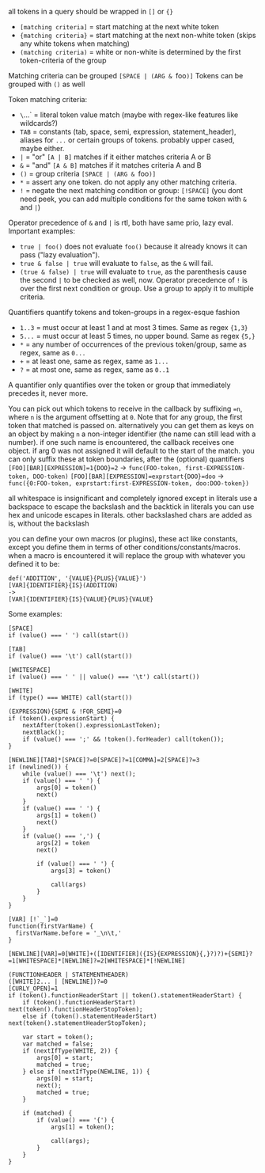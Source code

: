 all tokens in a query should be wrapped in `[]` or `{}`

- `[matching criteria]` = start matching at the next white token
- `{matching criteria}` = start matching at the next non-white token (skips any white tokens when matching)
- `(matching criteria)` = white or non-white is determined by the first token-criteria of the group

Matching criteria can be grouped `[SPACE | (ARG & `foo`)]`
Tokens can be grouped with `()` as well

Token matching criteria:
- `\`...\` = literal token value match (maybe with regex-like features like wildcards?)
- `TAB` = constants (tab, space, semi, expression, statement_header), aliases for `...` or certain groups of tokens. probably upper cased, maybe either.
- `|` = "or" `[A | B]` matches if it either matches criteria A or B
- `&` = "and" `[A & B]` matches if it matches criteria A and B
- `()` = group criteria `[SPACE | (ARG & `foo`)]`
- `*` = assert any one token. do not apply any other matching criteria.
- `!` = negate the next matching condition or group: `[!SPACE]` (you dont need peek, you can add multiple conditions for the same token with `&` and `|`)

Operator precedence of `&` and `|` is rtl, both have same prio, lazy eval. Important examples: 
- `true | foo()` does not evaluate `foo()` because it already knows it can pass ("lazy evaluation"). 
- `true & false | true` will evaluate to `false`, as the `&` will fail.
- `(true & false) | true` will evaluate to `true`, as the parenthesis cause the second `|` to be checked as well, now.
Operator precedence of `!` is over the first next condition or group. Use a group to apply it to multiple criteria.

Quantifiers quantify tokens and token-groups in a regex-esque fashion
- `1..3` = must occur at least 1 and at most 3 times. Same as regex `{1,3}`
- `5...` = must occur at least 5 times, no upper bound. Same as regex `{5,}`
- `*` = any number of occurrences of the previous token/group, same as regex, same as `0...`
- `+` = at least one, same as regex, same as `1...`
- `?` = at most one, same as regex, same as `0..1`

A quantifier only quantifies over the token or group that immediately precedes it, never more. 

You can pick out which tokens to receive in the callback by suffixing `=n`, where `n` is the argument offsetting at `0`. Note that for any group, the first token that matched is passed on.
alternatively you can get them as keys on an object by making `n` a non-integer identifier (the name can still lead with a number). if one such name is encountered, the callback receives one object.
if arg 0 was not assigned it will default to the start of the match.
you can only suffix these at token boundaries, after the (optional) quantifiers
`[FOO][BAR][EXPRESSION]=1{DOO}=2` -> `func(FOO-token, first-EXPRESSION-token, DOO-token)`
`[FOO][BAR][EXPRESSION]=exprstart{DOO}=doo` -> `func({0:FOO-token, exprstart:first-EXPRESSION-token, doo:DOO-token})`

all whitespace is insignificant and completely ignored except in literals
use a backspace to escape the backslash and the backtick in literals
you can use hex and unicode escapes in literals. other backslashed chars are added as is, without the backslash

you can define your own macros (or plugins), these act like constants, except you define them in terms of other
conditions/constants/macros. when a macro is encountered it will replace the group with whatever you defined it to be:
```
def('ADDITION', '{VALUE}{PLUS}{VALUE}')
[VAR]{IDENTIFIER}{IS}(ADDITION)
->
[VAR]{IDENTIFIER}{IS}{VALUE}{PLUS}{VALUE}
```

Some examples:


```
[SPACE]
if (value() === ' ') call(start())

[TAB]
if (value() === '\t') call(start())

[WHITESPACE]
if (value() === ' ' || value() === '\t') call(start())

[WHITE]
if (type() === WHITE) call(start())

(EXPRESSION){SEMI & !FOR_SEMI}=0
if (token().expressionStart) {
	nextAfter(token().expressionLastToken);
	nextBlack();
	if (value() === ';' && !token().forHeader) call(token());
}

[NEWLINE][TAB]*[SPACE]?=0[SPACE]?=1[COMMA]=2[SPACE]?=3
if (newlined()) {
	while (value() === '\t') next();
	if (value() === ' ') {
		args[0] = token()
		next()
	}
	if (value() === ' ') {
		args[1] = token()
		next()
	}
	if (value() === ',') {
		args[2] = token
		next()

		if (value() === ' ') {
			args[3] = token()

			call(args)
		}
	}
}

[VAR] [!`_`]=0
function(firstVarName) {
  firstVarName.before = '_\n\t,'
}

[NEWLINE][VAR]=0[WHITE]+([IDENTIFIER]({IS}{EXPRESSION}{,}?)?)+{SEMI}?=1[WHITESPACE]*[NEWLINE]?=2[WHITESPACE]*[!NEWLINE]

(FUNCTIONHEADER | STATEMENTHEADER)
([WHITE]2... | [NEWLINE])?=0
[CURLY_OPEN]=1
if (token().functionHeaderStart || token().statementHeaderStart) {
	if (token().functionHeaderStart) next(token().functionHeaderStopToken);
	else if (token().statementHeaderStart) next(token().statementHeaderStopToken);

	var start = token();
	var matched = false;
	if (nextIfType(WHITE, 2)) {
		args[0] = start;
		matched = true;
	} else if (nextIfType(NEWLINE, 1)) {
		args[0] = start;
		next();
		matched = true;
	}

	if (matched) {
		if (value() === '{') {
			args[1] = token();

			call(args);
		}
	}
}




```
